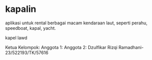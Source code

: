 # kapalin
aplikasi untuk rental berbagai macam kendaraan laut, seperti perahu, speedboat, kapal, yacht.

kapel lawd

Ketua Kelompok:
Anggota 1:
Anggota 2: Dzulfikar Rizqi Ramadhani-23/522193/TK/57616

